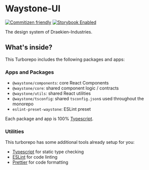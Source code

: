 # Waystone-UI

[![Commitizen friendly](https://img.shields.io/badge/commitizen-friendly-brightgreen.svg)](http://commitizen.github.io/cz-cli/)
[![Storybook Enabled](https://raw.githubusercontent.com/storybooks/brand/master/badge/badge-storybook.svg)](https://main--63394994ddec8475ab8b00af.chromatic.com)

The design system of Draekien-Industries.

## What's inside?

This Turborepo includes the following packages and apps:

### Apps and Packages

- `@waystone/components`: core React Components
- `@waystone/core`: shared component logic / contracts
- `@waystone/utils`: shared React utilities
- `@waystone/tsconfig`: shared `tsconfig.json`s used throughout the monorepo
- `eslint-preset-waystone`: ESLint preset

Each package and app is 100% [Typescript](https://www.typescriptlang.org/).

### Utilities

This turborepo has some additional tools already setup for you:

- [Typescript](https://www.typescriptlang.org/) for static type checking
- [ESLint](https://eslint.org/) for code linting
- [Prettier](https://prettier.io) for code formatting
